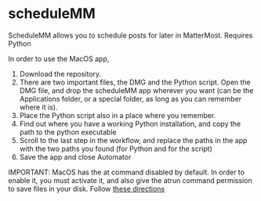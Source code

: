 # scheduleMM
ScheduleMM allows you to schedule posts for later in MatterMost.
Requires Python

In order to use the MacOS app, 

1. Download the repository.
2. There are two important files, the DMG and the Python script. Open the DMG file, and drop the scheduleMM app wherever you want (can be the Applications folder, or a special folder, as long as you can remember where it is).
3. Place the Python script also in a place where you remember.
4. Find out where you have a working Python installation, and copy the path to the python executable
5. Scroll to the last step in the workflow, and replace the paths in the app with the two paths you found (for Python and for the script)
6. Save the app and close Automator

IMPORTANT: MacOS has the at command disabled by default. In order to enable it, you must activate it, and also give the atrun command permission to save files in your disk. Follow [these directions](https://unix.stackexchange.com/questions/478823/making-at-work-on-macos/478840#478840)

